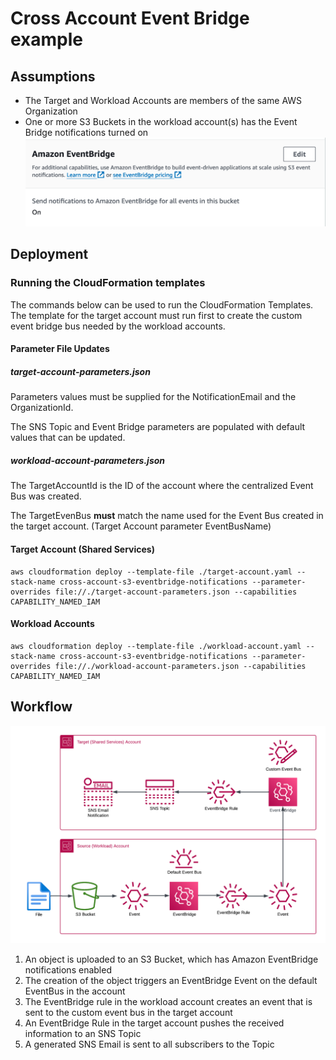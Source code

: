 # Cross Account Event Bridge example

## Assumptions

* The Target and Workload Accounts are members of the same AWS Organization
* One or more S3 Buckets in the workload account(s) has the Event Bridge notifications turned on
![S3 Event Bridge Notifications](./images/s3-event-bridge-notifications.png)

## Deployment

### Running the CloudFormation templates

The commands below can be used to run the CloudFormation Templates. The template for the target account must run first to create the custom event bridge bus needed by the workload accounts.

#### Parameter File Updates

##### target-account-parameters.json

Parameters values must be supplied for the NotificationEmail and the OrganizationId.

The SNS Topic and Event Bridge parameters are populated with default values that can be updated.

##### workload-account-parameters.json

The TargetAccountId is the ID of the account where the centralized Event Bus was created.

The TargetEvenBus **must** match the name used for the Event Bus created in the target account. (Target Account parameter EventBusName)

#### Target Account (Shared Services)

```shell
aws cloudformation deploy --template-file ./target-account.yaml --stack-name cross-account-s3-eventbridge-notifications --parameter-overrides file://./target-account-parameters.json --capabilities CAPABILITY_NAMED_IAM
```

#### Workload Accounts

```shell
aws cloudformation deploy --template-file ./workload-account.yaml --stack-name cross-account-s3-eventbridge-notifications --parameter-overrides file://./workload-account-parameters.json --capabilities CAPABILITY_NAMED_IAM
```

## Workflow

![Cross Account Event Bridge Notifications](./images/cross-account-eventbridge.png)

1. An object is uploaded to an S3 Bucket, which has Amazon EventBridge notifications enabled
2. The creation of the object triggers an EventBridge Event on the default EventBus in the account
3. The EventBridge rule in the workload account creates an event that is sent to the custom event bus in the target account
4. An EventBridge Rule in the target account pushes the received information to an SNS Topic
5. A generated SNS Email is sent to all subscribers to the Topic
